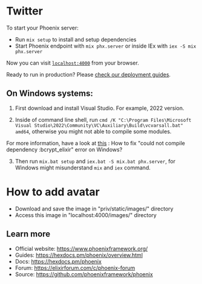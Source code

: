 # Twitter

To start your Phoenix server:

  * Run `mix setup` to install and setup dependencies
  * Start Phoenix endpoint with `mix phx.server` or inside IEx with `iex -S mix phx.server`

Now you can visit [`localhost:4000`](http://localhost:4000) from your browser.

Ready to run in production? Please [check our deployment guides](https://hexdocs.pm/phoenix/deployment.html).

## On Windows systems:
1. First download and install Visual Studio. For example, 2022 version.

2. Inside of command line shell, run `cmd /K "C:\Program Files\Microsoft Visual Studio\2022\Community\VC\Auxiliary\Build\vcvarsall.bat" amd64`, otherwise you might not able to compile some modules.  

For more information, have a look at [this](https://stackoverflow.com/questions/49471198/how-to-fix-could-not-compile-dependency-bcrypt-elixir-error-on-windows) : How to fix "could not compile dependency :bcrypt_elixir" error on Windows?

3. Then run `mix.bat setup` and  `iex.bat -S mix.bat phx.server`, for Windows might misunderstand `mix` and `iex` command. 

# How to add avatar

  * Download and save the image in "priv/static/images/" directory
  * Access this image in "localhost:4000/images/" directory

## Learn more

  * Official website: https://www.phoenixframework.org/
  * Guides: https://hexdocs.pm/phoenix/overview.html
  * Docs: https://hexdocs.pm/phoenix
  * Forum: https://elixirforum.com/c/phoenix-forum
  * Source: https://github.com/phoenixframework/phoenix
